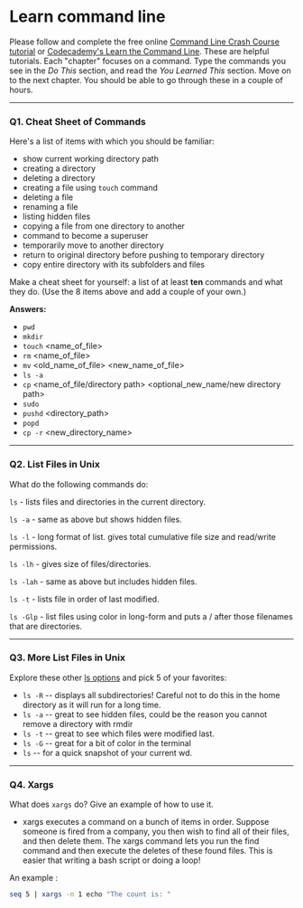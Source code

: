 # Learn command line

Please follow and complete the free online [Command Line Crash Course
tutorial](https://web.archive.org/web/20160708171659/http://cli.learncodethehardway.org/book/) or [Codecademy's Learn the Command Line](https://www.codecademy.com/learn/learn-the-command-line). These are helpful tutorials. Each "chapter" focuses on a command. Type the commands you see in the _Do This_ section, and read the _You Learned This_ section. Move on to the next chapter. You should be able to go through these in a couple of hours.

---

### Q1.  Cheat Sheet of Commands  

Here's a list of items with which you should be familiar:  
* show current working directory path
* creating a directory
* deleting a directory
* creating a file using `touch` command
* deleting a file
* renaming a file
* listing hidden files
* copying a file from one directory to another
* command to become a superuser
* temporarily move to another directory
* return to original directory before pushing to temporary directory
* copy entire directory with its subfolders and files

Make a cheat sheet for yourself: a list of at least **ten** commands and what they do.  (Use the 8 items above and add a couple of your own.)

**Answers:**

* `pwd`
* `mkdir`
* `touch` <name_of_file>
* `rm` <name_of_file>
* `mv` <old_name_of_file> <new_name_of_file>
* `ls -a`
* `cp` <name_of_file/directory path> <optional_new_name/new directory path>
* `sudo`
* `pushd` <directory_path>
* `popd`
* `cp -r` <directory> <new_directory_name>

---

### Q2.  List Files in Unix   

What do the following commands do: 
 
`ls` - lists files and directories in the current directory.

`ls -a`  - same as above but shows hidden files.

`ls -l`  - long format of list. gives total cumulative file size and read/write permissions.

`ls -lh`  - gives size of files/directories.

`ls -lah` - same as above but includes hidden files.

`ls -t` - lists file in order of last modified.

`ls -Glp`  - list files using color in long-form and puts a / after those filenames that are directories.

---

### Q3.  More List Files in Unix  

Explore these other [ls options](http://www.techonthenet.com/unix/basic/ls.php) and pick 5 of your favorites:

* `ls -R` -- displays all subdirectories! Careful not to do this in the home directory as it will run for a long time.
* `ls -a` -- great to see hidden files, could be the reason you cannot remove a directory with rmdir
* `ls -t` -- great to see which files were modified last.
* `ls -G` -- great for a bit of color in the terminal
* `ls` -- for a quick snapshot of your current wd.

---

### Q4.  Xargs   

What does `xargs` do? Give an example of how to use it.

* xargs executes a command on a bunch of items in order. Suppose someone is fired from a company, you then wish to find all of their files, and then delete them. The xargs command lets you run the find command and then execute the deletes of these found files. This is easier that writing a bash script or doing a loop!

An example :
 ```bash
seq 5 | xargs -n 1 echo "The count is: "
```